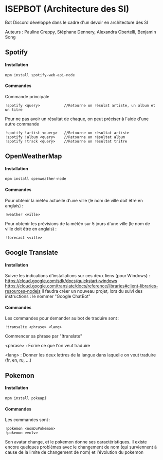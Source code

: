 ISEPBOT (Architecture des SI)
=================
Bot Discord développé dans le cadre d'un devoir en architecture des SI

Auteurs : Pauline Creppy, Stéphane Dennery, Alexandra Obertelli, Benjamin Song

Spotify
----------
#### Installation
```
npm install spotify-web-api-node
```
#### Commandes
Commande principale
```
!spotify <query>           //Retourne un résulat artiste, un album et un titre
```
Pour ne pas avoir un résultat de chaque, on peut préciser à l'aide d'une autre commande
```
!spotify !artist <query>   //Retourne un résultat artiste
!spotify !album <query>    //Retourne un résultat album
!spotify !track <query>    //Retourne un résultat tritre
```
OpenWeatherMap
----------
#### Installation
```
npm install openweather-node
```
#### Commandes
Pour obtenir la météo actuelle d'une ville (le nom de ville doit être en anglais) : 
```
!weather <ville>           
```
Pour obtenir les prévisions de la météo sur 5 jours d'une ville (le nom de ville doit être en anglais) : 
```
!forecast <ville>           
```

Google Translate
---------
#### Installation
Suivre les indications d'installations sur ces deux liens (pour  Windows) :
https://cloud.google.com/sdk/docs/quickstart-windows
https://cloud.google.com/translate/docs/reference/libraries#client-libraries-resources-nodejs
Il faudra créer un nouveau projet, lors du suivi des instructions : le nommer "Google ChatBot"

#### Commandes
Les commandes pour demander au bot de traduire sont : 
```
!transalte <phrase> <lang>         
```
Commencer sa phrase par "!translate"

\<phrase> : Ecrire ce que  l'on veut traduire

\<lang> : Donner les deux lettres de la langue dans laquelle on veut traduire (fr, en, ru, ...)

Pokemon
-------
#### Installation
```
npm install pokeapi
```
#### Commandes
Les commandes sont : 
```
!pokemon <nomDuPokemon>
!pokemon evolve
```
Son avatar change, et le pokemon donne ses caractéristiques. Il existe encore quelques problèmes avec le changement de nom (qui surviennent à cause de la limite de changement de nom) et l'évolution du pokemon
